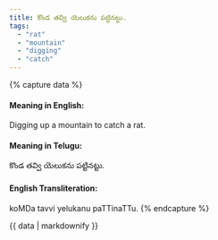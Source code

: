 ```yaml
---
title: కొండ తవ్వి యెలుకను పట్టినట్టు.
tags:
  - "rat"
  - "mountain"
  - "digging"
  - "catch"
---
```


{% capture data %}
#### Meaning in English:
Digging up a mountain to catch a rat.

#### Meaning in Telugu:
కొండ తవ్వి యెలుకను పట్టినట్టు.

#### English Transliteration:
koMDa tavvi yelukanu paTTinaTTu.
{% endcapture %}

<div class="notice">{{ data | markdownify }}</div>

